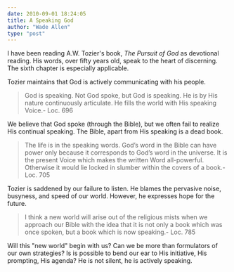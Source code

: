 ```yaml
---
date: 2010-09-01 18:24:05
title: A Speaking God
author: "Wade Allen"
type: "post"
---
```


I have been reading A.W. Tozier's book, *The Pursuit of God* as devotional reading.  His words, over fifty years old, speak to the heart of discerning.  The sixth chapter is especially applicable.

Tozier maintains that God is actively communicating with his people.

>God is speaking. Not God spoke, but God is speaking. He is by His nature continuously articulate. He fills the world with His speaking Voice.- Loc. 696

We believe that God spoke (through the Bible), but we often fail to realize His continual speaking.  The Bible, apart from His speaking is a dead book.

>The life is in the speaking words. God’s word in the Bible can have power only because it corresponds to God’s word in the universe. It is the present Voice which makes the written Word all-powerful. Otherwise it would lie locked in slumber within the covers of a book.- Loc. 705 

Tozier is saddened by our failure to listen.  He blames the pervasive noise, busyness, and speed of our world.  However, he expresses hope for the future.

>I think a new world will arise out of the religious mists when we approach our Bible with the idea that it is not only a book which was once spoken, but a book which is now speaking.- Loc. 785

Will this "new world" begin with us?  Can we be more than formulators of our own strategies?  Is is possible to bend our ear to His initiative, His prompting, His agenda?  He is not silent, he is actively speaking.
